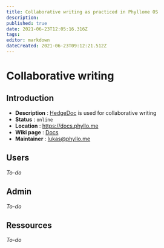 ```yaml
---
title: Collaborative writing as practiced in Phyllome OS
description: 
published: true
date: 2021-06-23T12:05:16.316Z
tags: 
editor: markdown
dateCreated: 2021-06-23T09:12:21.512Z
---
```


# Collaborative writing

## Introduction

* **Description** : [HedgeDoc](https://hedgedoc.org/) is used for collaborative writing 
* **Status** : `online`
* **Location** : https://docs.phyllo.me
* **Wiki page** : [Docs](/members/docs)
* **Maintainer** : lukas@phyllo.me

## Users

*To-do*

## Admin

*To-do*

## Ressources

*To-do*